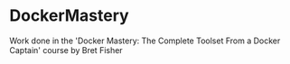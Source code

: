 # DockerMastery
Work done in the 'Docker Mastery: The Complete Toolset From a Docker Captain' course by Bret Fisher
